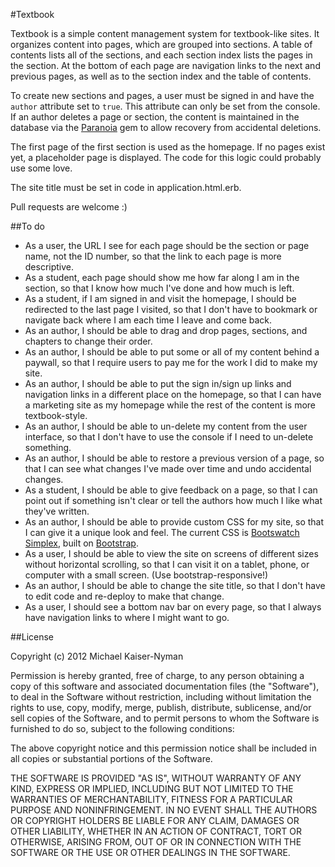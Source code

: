 #Textbook

Textbook is a simple content management system for textbook-like sites. It organizes content into pages, which are grouped into sections. A table of contents lists all of the sections, and each section index lists the pages in the section. At the bottom of each page are navigation links to the next and previous pages, as well as to the section index and the table of contents.

To create new sections and pages, a user must be signed in and have the `author` attribute set to `true`. This attribute can only be set from the console. If an author deletes a page or section, the content is maintained in the database via the [Paranoia](https://github.com/radar/paranoia) gem to allow recovery from accidental deletions.

The first page of the first section is used as the homepage. If no pages exist yet, a placeholder page is displayed. The code for this logic could probably use some love.

The site title must be set in code in application.html.erb.

Pull requests are welcome :)


##To do

* As a user, the URL I see for each page should be the section or page name, not the ID number, so that the link to each page is more descriptive.
* As a student, each page should show me how far along I am in the section, so that I know how much I've done and how much is left.
* As a student, if I am signed in and visit the homepage, I should be redirected to the last page I visited, so that I don't have to bookmark or navigate back where I am each time I leave and come back.
* As an author, I should be able to drag and drop pages, sections, and chapters to change their order.
* As an author, I should be able to put some or all of my content behind a paywall, so that I require users to pay me for the work I did to make my site.
* As an author, I should be able to put the sign in/sign up links and navigation links in a different place on the homepage, so that I can have a marketing site as my homepage while the rest of the content is more textbook-style.
* As an author, I should be able to un-delete my content from the user interface, so that I don't have to use the console if I need to un-delete something.
* As an author, I should be able to restore a previous version of a page, so that I can see what changes I've made over time and undo accidental changes.
* As a student, I should be able to give feedback on a page, so that I can point out if something isn't clear or tell the authors how much I like what they've written.
* As an author, I should be able to provide custom CSS for my site, so that I can give it a unique look and feel. The current CSS is [Bootswatch Simplex](http://bootswatch.com/simplex/), built on [Bootstrap](http://twitter.github.com/bootstrap/).
* As a user, I should be able to view the site on screens of different sizes without horizontal scrolling, so that I can visit it on a tablet, phone, or computer with a small screen. (Use bootstrap-responsive!)
* As an author, I should be able to change the site title, so that I don't have to edit code and re-deploy to make that change.
* As a user, I should see a bottom nav bar on every page, so that I always have navigation links to where I might want to go.


##License

Copyright (c) 2012 Michael Kaiser-Nyman

Permission is hereby granted, free of charge, to any person obtaining a copy of this software and associated documentation files (the "Software"), to deal in the Software without restriction, including without limitation the rights to use, copy, modify, merge, publish, distribute, sublicense, and/or sell copies of the Software, and to permit persons to whom the Software is furnished to do so, subject to the following conditions:

The above copyright notice and this permission notice shall be included in all copies or substantial portions of the Software.

THE SOFTWARE IS PROVIDED "AS IS", WITHOUT WARRANTY OF ANY KIND, EXPRESS OR IMPLIED, INCLUDING BUT NOT LIMITED TO THE WARRANTIES OF MERCHANTABILITY, FITNESS FOR A PARTICULAR PURPOSE AND NONINFRINGEMENT. IN NO EVENT SHALL THE AUTHORS OR COPYRIGHT HOLDERS BE LIABLE FOR ANY CLAIM, DAMAGES OR OTHER LIABILITY, WHETHER IN AN ACTION OF CONTRACT, TORT OR OTHERWISE, ARISING FROM, OUT OF OR IN CONNECTION WITH THE SOFTWARE OR THE USE OR OTHER DEALINGS IN THE SOFTWARE.
